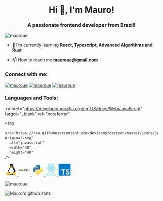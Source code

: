 <h1 align="center">Hi 👋, I'm Mauro!</h1>
<h3 align="center">A passionate frontend developer from Brazil!</h3>

<p align="left"> <img src="https://komarev.com/ghpvc/?username=mauroue&label=Profile%20views&color=0e75b6&style=flat" alt="mauroue" /> </p>

- 🌱 I’m currently learning **React, Typescript, Advanced Algorithms and Rust**

- 📫 How to reach me **mauroue@gmail.com**

<h3 align="left">Connect with me:</h3>
<p align="left">
<a href="https://twitter.com/mauroue" target="blank"><img align="center" src="https://raw.githubusercontent.com/rahuldkjain/github-profile-readme-generator/master/src/images/icons/Social/twitter.svg" alt="mauroue" height="30" width="40" /></a>
<a href="https://linkedin.com/in/mauroue" target="blank"><img align="center" src="https://raw.githubusercontent.com/rahuldkjain/github-profile-readme-generator/master/src/images/icons/Social/linked-in-alt.svg" alt="mauroue" height="30" width="40" /></a>
<a href="https://www.leetcode.com/mauroue" target="blank"><img align="center" src="https://raw.githubusercontent.com/rahuldkjain/github-profile-readme-generator/master/src/images/icons/Social/leet-code.svg" alt="mauroue" height="30" width="40" /></a>
</p>

<h3 align="left">Languages and Tools:</h3>
<p align="left">
  
  <a
    href="https://developer.mozilla.org/en-US/docs/Web/JavaScript"
    target="_blank"
    rel="noreferrer"
  >
    <img
      src="https://raw.githubusercontent.com/devicons/devicon/master/icons/javascript/javascript-original.svg"
      alt="javascript"
      width="40"
      height="40"
    />
  </a>
  <a href="https://www.linux.org/" target="_blank" rel="noreferrer">
    <img
      src="https://raw.githubusercontent.com/devicons/devicon/master/icons/linux/linux-original.svg"
      alt="linux"
      width="40"
      height="40"
    />
  </a>
  
  <a href="https://nodejs.org" target="_blank" rel="noreferrer">
    <img
      src="https://raw.githubusercontent.com/devicons/devicon/master/icons/nodejs/nodejs-original-wordmark.svg"
      alt="nodejs"
      width="40"
      height="40"
    />
  </a>
  
  <a href="https://www.python.org" target="_blank" rel="noreferrer">
    <img
      src="https://raw.githubusercontent.com/devicons/devicon/master/icons/python/python-original.svg"
      alt="python"
      width="40"
      height="40"
    />
  </a>
  <a href="https://reactjs.org/" target="_blank" rel="noreferrer">
    <img
      src="https://raw.githubusercontent.com/devicons/devicon/master/icons/react/react-original-wordmark.svg"
      alt="react"
      width="40"
      height="40"
    />
  </a>
  
  <a href="https://www.typescriptlang.org/" target="_blank" rel="noreferrer">
    <img
      src="https://raw.githubusercontent.com/devicons/devicon/master/icons/typescript/typescript-original.svg"
      alt="typescript"
      width="40"
      height="40"
    />
  </a>
  
</p>


<p><img align="center" src="https://github-readme-stats.vercel.app/api/top-langs?username=mauroue&show_icons=true&locale=en&layout=compact" alt="mauroue" /></p>

![Mauro's github stats](https://github-readme-stats.vercel.app/apiusername=mauroue&show_icons=true&theme=dracula) 
